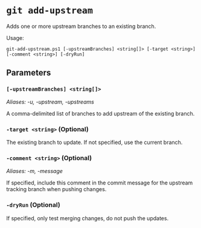 # `git add-upstream`

Adds one or more upstream branches to an existing branch.

Usage:

    git-add-upstream.ps1 [-upstreamBranches] <string[]> [-target <string>] [-comment <string>] [-dryRun]

## Parameters

### `[-upstreamBranches] <string[]>`

_Aliases: -u, -upstream, -upstreams_

A comma-delimited list of branches to add upstream of the existing branch.

### `-target <string>` (Optional)

The existing branch to update. If not specified, use the current branch.

### `-comment <string>` (Optional)

_Aliases: -m, -message_

If specified, include this comment in the commit message for the upstream tracking branch when pushing changes.

### `-dryRun` (Optional)

If specified, only test merging changes, do not push the updates.
